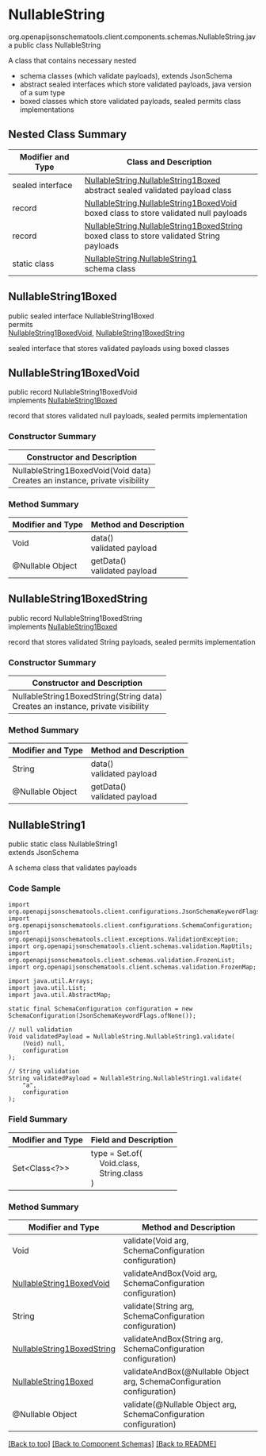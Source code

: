 # NullableString
org.openapijsonschematools.client.components.schemas.NullableString.java
public class NullableString<br>

A class that contains necessary nested
- schema classes (which validate payloads), extends JsonSchema
- abstract sealed interfaces which store validated payloads, java version of a sum type
- boxed classes which store validated payloads, sealed permits class implementations

## Nested Class Summary
| Modifier and Type | Class and Description |
| ----------------- | ---------------------- |
| sealed interface | [NullableString.NullableString1Boxed](#nullablestring1boxed)<br> abstract sealed validated payload class |
| record | [NullableString.NullableString1BoxedVoid](#nullablestring1boxedvoid)<br> boxed class to store validated null payloads |
| record | [NullableString.NullableString1BoxedString](#nullablestring1boxedstring)<br> boxed class to store validated String payloads |
| static class | [NullableString.NullableString1](#nullablestring1)<br> schema class |

## NullableString1Boxed
public sealed interface NullableString1Boxed<br>
permits<br>
[NullableString1BoxedVoid](#nullablestring1boxedvoid),
[NullableString1BoxedString](#nullablestring1boxedstring)

sealed interface that stores validated payloads using boxed classes

## NullableString1BoxedVoid
public record NullableString1BoxedVoid<br>
implements [NullableString1Boxed](#nullablestring1boxed)

record that stores validated null payloads, sealed permits implementation

### Constructor Summary
| Constructor and Description |
| --------------------------- |
| NullableString1BoxedVoid(Void data)<br>Creates an instance, private visibility |

### Method Summary
| Modifier and Type | Method and Description |
| ----------------- | ---------------------- |
| Void | data()<br>validated payload |
| @Nullable Object | getData()<br>validated payload |

## NullableString1BoxedString
public record NullableString1BoxedString<br>
implements [NullableString1Boxed](#nullablestring1boxed)

record that stores validated String payloads, sealed permits implementation

### Constructor Summary
| Constructor and Description |
| --------------------------- |
| NullableString1BoxedString(String data)<br>Creates an instance, private visibility |

### Method Summary
| Modifier and Type | Method and Description |
| ----------------- | ---------------------- |
| String | data()<br>validated payload |
| @Nullable Object | getData()<br>validated payload |

## NullableString1
public static class NullableString1<br>
extends JsonSchema

A schema class that validates payloads

### Code Sample
```
import org.openapijsonschematools.client.configurations.JsonSchemaKeywordFlags;
import org.openapijsonschematools.client.configurations.SchemaConfiguration;
import org.openapijsonschematools.client.exceptions.ValidationException;
import org.openapijsonschematools.client.schemas.validation.MapUtils;
import org.openapijsonschematools.client.schemas.validation.FrozenList;
import org.openapijsonschematools.client.schemas.validation.FrozenMap;

import java.util.Arrays;
import java.util.List;
import java.util.AbstractMap;

static final SchemaConfiguration configuration = new SchemaConfiguration(JsonSchemaKeywordFlags.ofNone());

// null validation
Void validatedPayload = NullableString.NullableString1.validate(
    (Void) null,
    configuration
);

// String validation
String validatedPayload = NullableString.NullableString1.validate(
    "a",
    configuration
);
```

### Field Summary
| Modifier and Type | Field and Description |
| ----------------- | ---------------------- |
| Set<Class<?>> | type = Set.of(<br/>&nbsp;&nbsp;&nbsp;&nbsp;Void.class,<br/>&nbsp;&nbsp;&nbsp;&nbsp;String.class<br/>)<br/> |

### Method Summary
| Modifier and Type | Method and Description |
| ----------------- | ---------------------- |
| Void | validate(Void arg, SchemaConfiguration configuration) |
| [NullableString1BoxedVoid](#nullablestring1boxedvoid) | validateAndBox(Void arg, SchemaConfiguration configuration) |
| String | validate(String arg, SchemaConfiguration configuration) |
| [NullableString1BoxedString](#nullablestring1boxedstring) | validateAndBox(String arg, SchemaConfiguration configuration) |
| [NullableString1Boxed](#nullablestring1boxed) | validateAndBox(@Nullable Object arg, SchemaConfiguration configuration) |
| @Nullable Object | validate(@Nullable Object arg, SchemaConfiguration configuration) |

[[Back to top]](#top) [[Back to Component Schemas]](../../../README.md#Component-Schemas) [[Back to README]](../../../README.md)
